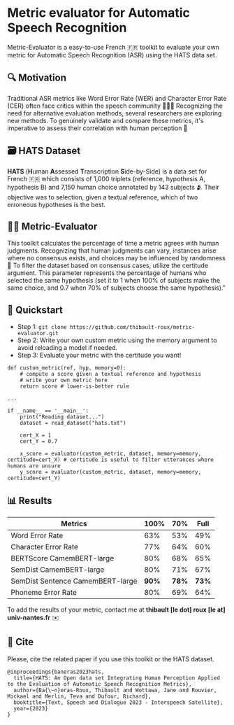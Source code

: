 # Metric evaluator for Automatic Speech Recognition

Metric-Evaluator is a easy-to-use French 🇫🇷 toolkit to evaluate your own metric for Automatic Speech Recognition (ASR) using the HATS data set.

## 🔍 Motivation

Traditional ASR metrics like Word Error Rate (WER) and Character Error Rate (CER) often face critics within the speech community 👩🏽‍🔬 Recognizing the need for alternative evaluation methods, several researchers are exploring new methods. To genuinely validate and compare these metrics, it's imperative to assess their correlation with human perception 🧠

## 🗃️ HATS Dataset

**HATS** (**H**uman **A**ssessed **T**ranscription **S**ide-by-Side) is a data set for French 🇫🇷 which consists of 1,000 triplets (reference, hypothesis A, hypothesis B) and 7,150 human choice annotated by 143 subjects 🫂 Their objective was to selection, given a textual reference, which of two erroneous hypotheses is the best.

## 🧑‍🏫 Metric-Evaluator

This toolkit calculates the percentage of time a metric agrees with human judgments. Recognizing that human judgments can vary, instances arise where no consensus exists, and choices may be influenced by randomness 🎲 To filter the dataset based on consensus cases, utilize the certitude argument. This parameter represents the percentage of humans who selected the same hypothesis (set it to 1 when 100% of subjects make the same choice, and 0.7 when 70% of subjects choose the same hypothesis)."

## 🚀 Quickstart

- Step 1: ```git clone https://github.com/thibault-roux/metric-evaluator.git```
- Step 2: Write your own custom metric using the memory argument to avoid reloading a model if needed.
- Step 3: Evaluate your metric with the certitude you want!

```
def custom_metric(ref, hyp, memory=0):
    # compute a score given a textual reference and hypothesis
    # write your own metric here
    return score # lower-is-better rule

...
 
if __name__ == '__main__':
    print("Reading dataset...")
    dataset = read_dataset("hats.txt")

    cert_X = 1
    cert_Y = 0.7

    x_score = evaluator(custom_metric, dataset, memory=memory, certitude=cert_X) # certitude is useful to filter utterances where humans are unsure
    y_score = evaluator(custom_metric, dataset, memory=memory, certitude=cert_Y)
```

## 📊 Results

| Metrics                          | 100%      | 70%       | Full      |
| -------------------------------- | --------- | --------- | --------- |
| Word Error Rate                  | 63%       | 53%       | 49%       |
| Character Error Rate             | 77%       | 64%       | 60%       |
| BERTScore CamemBERT-large        | 80%       | 68%       | 65%       |
| SemDist CamemBERT-large          | 80%       | 71%       | 67%       |
| SemDist Sentence CamemBERT-large | **90%**   | **78%**   | **73%**   |
| Phoneme Error Rate               | 80%       | 69%       | 64%       |

To add the results of your metric, contact me at **thibault [le dot] roux [le at] univ-nantes.fr** ✉️

## 📜 Cite

Please, cite the related paper if you use this toolkit or the HATS dataset.

```
@inproceedings{baneras2023hats,
  title={HATS: An Open data set Integrating Human Perception Applied to the Evaluation of Automatic Speech Recognition Metrics},
  author={Ba{\~n}eras-Roux, Thibault and Wottawa, Jane and Rouvier, Mickael and Merlin, Teva and Dufour, Richard},
  booktitle={Text, Speech and Dialogue 2023 - Interspeech Satellite},
  year={2023}
}
```
